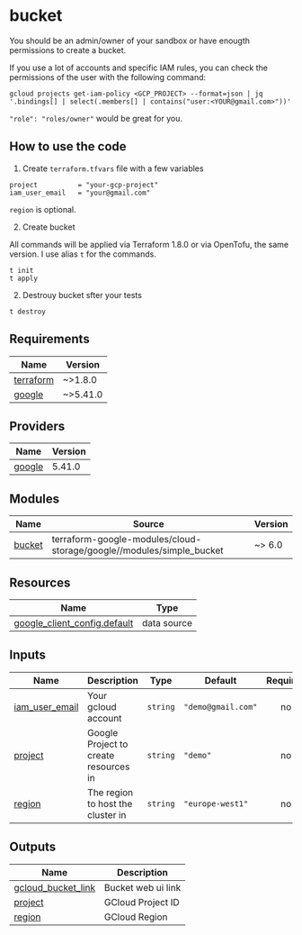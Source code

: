 # bucket

You should be an admin/owner of your sandbox or have enougth permissions to create a bucket.

If you use a lot of accounts and specific IAM rules, you can check the permissions of the user with the following command:

```shell
gcloud projects get-iam-policy <GCP_PROJECT> --format=json | jq '.bindings[] | select(.members[] | contains("user:<YOUR@gmail.com>"))'
```

`"role": "roles/owner"` would be great for you.

## How to use the code

1. Create `terraform.tfvars` file with a few variables

```shell
project          = "your-gcp-project"
iam_user_email   = "your@gmail.com"
```

`region` is optional.

2. Create bucket

All commands will be applied via Terraform 1.8.0 or via OpenTofu, the same version.
I use alias `t` for the commands.

```shell
t init
t apply
```

2. Destrouy bucket sfter your tests

```shell
t destroy
```

<!-- BEGIN_TF_DOCS -->
## Requirements

| Name | Version |
|------|---------|
| <a name="requirement_terraform"></a> [terraform](#requirement\_terraform) | ~>1.8.0 |
| <a name="requirement_google"></a> [google](#requirement\_google) | ~>5.41.0 |

## Providers

| Name | Version |
|------|---------|
| <a name="provider_google"></a> [google](#provider\_google) | 5.41.0 |

## Modules

| Name | Source | Version |
|------|--------|---------|
| <a name="module_bucket"></a> [bucket](#module\_bucket) | terraform-google-modules/cloud-storage/google//modules/simple_bucket | ~> 6.0 |

## Resources

| Name | Type |
|------|------|
| [google_client_config.default](https://registry.terraform.io/providers/hashicorp/google/latest/docs/data-sources/client_config) | data source |

## Inputs

| Name | Description | Type | Default | Required |
|------|-------------|------|---------|:--------:|
| <a name="input_iam_user_email"></a> [iam\_user\_email](#input\_iam\_user\_email) | Your gcloud account | `string` | `"demo@gmail.com"` | no |
| <a name="input_project"></a> [project](#input\_project) | Google Project to create resources in | `string` | `"demo"` | no |
| <a name="input_region"></a> [region](#input\_region) | The region to host the cluster in | `string` | `"europe-west1"` | no |

## Outputs

| Name | Description |
|------|-------------|
| <a name="output_gcloud_bucket_link"></a> [gcloud\_bucket\_link](#output\_gcloud\_bucket\_link) | Bucket web ui link |
| <a name="output_project"></a> [project](#output\_project) | GCloud Project ID |
| <a name="output_region"></a> [region](#output\_region) | GCloud Region |
<!-- END_TF_DOCS -->